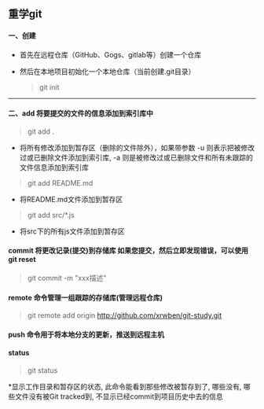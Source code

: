 ## 重学git

#### 一、创建

* 首先在远程仓库（GitHub、Gogs、gitlab等）创建一个仓库

* 然后在本地项目初始化一个本地仓库（当前创建.git目录）

  > git init

 ----

#### 二、add 将要提交的文件的信息添加到索引库中

> git add .

 * 将所有修改添加到暂存区（删除的文件除外），如果带参数 -u 则表示把被修改过或已删除文件添加到索引库, -a 则是被修改过或已删除文件和所有未跟踪的文件信息添加到索引库

> git add README.md

* 将README.md文件添加到暂存区

> git add src/*.js  
 
* 将src下的所有js文件添加到暂存区


#### commit 将更改记录(提交)到存储库 如果您提交，然后立即发现错误，可以使用 git reset

> git commit -m "xxx描述"

#### remote 命令管理一组跟踪的存储库(管理远程仓库)

> git remote add origin http://github.com/xrwben/git-study.git


#### push 命令用于将本地分支的更新，推送到远程主机

#### status

> git status

 *显示工作目录和暂存区的状态, 此命令能看到那些修改被暂存到了, 哪些没有, 哪些文件没有被Git tracked到, 不显示已经commit到项目历史中去的信息